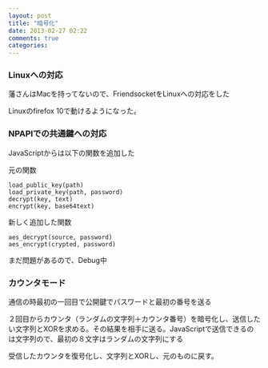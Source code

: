 ```yaml
---
layout: post
title: "暗号化"
date: 2013-02-27 02:22
comments: true
categories: 
---
```

### Linuxへの対応
藩さんはMacを持ってないので、FriendsocketをLinuxへの対応をした

Linuxのfirefox 10で動けるようになった。

### NPAPIでの共通鍵への対応
JavaScriptからは以下の関数を追加した

元の関数
```
load_public_key(path)
load_private_key(path, password)
decrypt(key, text)
encrypt(key, base64text)
```
新しく追加した関数
```
aes_decrypt(source, password)
aes_encrypt(crypted, password)
```
まだ問題があるので、Debug中

### カウンタモード
通信の時最初の一回目で公開鍵でパスワードと最初の番号を送る

２回目からカウンタ（ランダムの文字列＋カウンタ番号）を暗号化し、送信したい文字列とXORを求める。その結果を相手に送る。JavaScriptで送信できるのは文字列ので、最初の８文字はランダムの文字列にする

受信したカウンタを復号化し、文字列とXORし、元のものに戻す。
